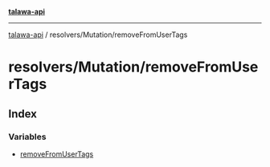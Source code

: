 [**talawa-api**](../../../README.md)

***

[talawa-api](../../../modules.md) / resolvers/Mutation/removeFromUserTags

# resolvers/Mutation/removeFromUserTags

## Index

### Variables

- [removeFromUserTags](variables/removeFromUserTags.md)
